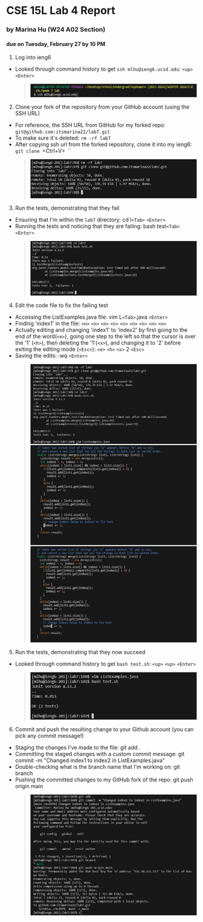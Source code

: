 # CSE 15L Lab 4 Report 
### by Marina Hu (W24 A02 Section)
#### due on Tuesday, February 27 by 10 PM

1. Log into ieng6
  - Looked through command history to get `ssh mlhu@ieng6.ucsd.edu`: `<up>` `<Enter>`
    > ![Image](lab_report_four_photos/(1)logging_into_ieng6.JPG)
    
2. Clone your fork of the repository from your GitHub account (using the SSH URL)
  - For reference, the SSH URL from GitHub for my forked repo: `git@github.com:itsmarina22/lab7.git`
  - To make sure it's deleted: `rm -rf lab7`
  - After copying ssh url from the forked repository, clone it into my ieng6: `git clone `<Ctrl+V>` `<Enter>``
    > ![Image](lab_report_four_photos/(2)cloning_forked_repo.JPG)
    
3. Run the tests, demonstrating that they fail
  - Ensuring that I'm within the `lab7` directory: cd l`<Tab>` `<Enter>`
  - Running the tests and noticing that they are failing: bash test`<Tab>` `<Enter>`
    > ![Image](lab_report_four_photos/(3)running_failed_tests.JPG)

4. Edit the code file to fix the failing test
  - Accessing the ListExamples.java file: vim L`<Tab>`.java `<Enter>`
  - Finding 'index1' in the file: `<n>` `<n>` `<n>` `<n>` `<n>` `<n>` `<n>` `<n>` `<n>`
  - Actually editing and changing 'index1' to 'index2' by first going to the end of the word(`<e>`), going one step to the left so that the cursor is over the '1' (`<h>`), then deleting the '1'(`<x>`), and changing it to '2' before exiting the editing mode (`<Esc>`): `<e>` `<h>` `<x>` 2 `<Esc>`
  - Saving the edits: :wq `<Enter>`
    > ![Image](lab_report_four_photos/(4a)step2_3_pre4_combined.JPG)
    > ![Image](lab_report_four_photos/(4b)found_the_spot.JPG)
    > ![Image](lab_report_four_photos/(4c)changed_to_index2.JPG)
  
5. Run the tests, demonstrating that they now succeed
  - Looked through command history to get `bash test.sh`: `<up>` `<up>` `<Enter>`
    > ![Image](lab_report_four_photos/(5)running_tests_success.JPG)

6. Commit and push the resulting change to your Github account (you can pick any commit message!)
  - Staging the changes I've made to the file: git add .
  - Committing the staged changes with a custom commit message: git commit -m "Changed index1 to index2 in ListExamples.java"
  - Double-checking what is the branch name that I'm working on: git branch
  - Pushing the committed changes to my GitHub fork of the repo: git push origin main
    > ![Image](lab_report_four_photos/(6)commit_and_push_changes_to_github.JPG)
    
